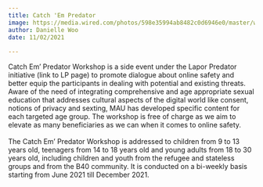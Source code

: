```yaml
---
title: Catch 'Em Predator
image: https://media.wired.com/photos/598e35994ab8482c0d6946e0/master/w_2240,c_limit/phonepicutres-TA.jpghttps://media.wired.com/photos/598e35994ab8482c0d6946e0/master/w_2240,c_limit/phonepicutres-TA.jpg
author: Danielle Woo
date: 11/02/2021
       
---
```


Catch Em’ Predator Workshop is a side event under the Lapor Predator initiative (link to LP page) to promote dialogue about online safety and better equip the participants in dealing with potential and existing threats. 
Aware of the need of integrating comprehensive and age appropriate sexual education that addresses cultural aspects of the digital world like consent, notions of privacy and sexting, MAU has developed specific content for each targeted age group. The workshop is free of charge as we aim to elevate as many beneficiaries as we can when it comes to online safety.
<br>
<br>
The Catch Em’ Predator Workshop is addressed to children from 9 to 13 years old, teenagers from 14 to 18 years old and young adults from 18 to 30 years old, including children and youth from the refugee and stateless groups and from the B40 community. It is conducted on a bi-weekly basis starting from June 2021 till December 2021.
